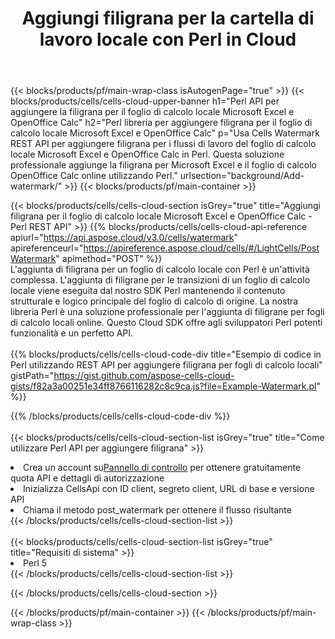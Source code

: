 ﻿---
title:  Aggiungi filigrana per la cartella di lavoro locale con Perl in Cloud
description:  API cloud e SDK per l'aggiunta di filigrana per Microsoft Excel e OpenOffice Calc con Perl. Aggiunta di filigrana per fogli di calcolo locali tramite l'SDK Cells Cloud API per Perl.
url: /it/perl/background/add-watermark/
---
{{< blocks/products/pf/main-wrap-class isAutogenPage="true" >}}
{{< blocks/products/cells/cells-cloud-upper-banner h1="Perl API per aggiungere la filigrana per il foglio di calcolo locale Microsoft Excel e OpenOffice Calc" h2="Perl libreria per aggiungere filigrana per il foglio di calcolo locale Microsoft Excel e OpenOffice Calc" p="Usa Cells Watermark REST API per aggiungere filigrana per i flussi di lavoro del foglio di calcolo locale Microsoft Excel e OpenOffice Calc in Perl. Questa soluzione professionale aggiunge la filigrana per Microsoft Excel e il foglio di calcolo OpenOffice Calc online utilizzando Perl." urlsection="background/Add-watermark/" >}}
{{< blocks/products/pf/main-container >}}

{{< blocks/products/cells/cells-cloud-section isGrey="true" title="Aggiungi filigrana per il foglio di calcolo locale Microsoft Excel e OpenOffice Calc - Perl REST API" >}}
{{% blocks/products/cells/cells-cloud-api-reference apiurl="https://api.aspose.cloud/v3.0/cells/watermark" apireferenceurl="https://apireference.aspose.cloud/cells/#/LightCells/PostWatermark" apimethod="POST" %}}
<br/>
L'aggiunta di filigrana per un foglio di calcolo locale con Perl è un'attività complessa. L'aggiunta di filigrane per le transizioni di un foglio di calcolo locale viene eseguita dal nostro SDK Perl mantenendo il contenuto strutturale e logico principale del foglio di calcolo di origine. La nostra libreria Perl è una soluzione professionale per l'aggiunta di filigrane per fogli di calcolo locali online. Questo Cloud SDK offre agli sviluppatori Perl potenti funzionalità e un perfetto API.
<br/>
<br/>
{{% blocks/products/cells/cells-cloud-code-div title="Esempio di codice in Perl utilizzando REST API per aggiungere filigrana per fogli di calcolo locali" gistPath="https://gist.github.com/aspose-cells-cloud-gists/f82a3a00251e34ff8766116282c8c9ca.js?file=Example-Watermark.pl" %}}
  
{{% /blocks/products/cells/cells-cloud-code-div %}}
<br/>
<br/>
{{< blocks/products/cells/cells-cloud-section-list isGrey="true" title="Come utilizzare Perl API per aggiungere filigrana" >}}
<li> Crea un account su<a href="https://dashboard.aspose.cloud/">Pannello di controllo</a> per ottenere gratuitamente quota API e dettagli di autorizzazione</li>
<li>Inizializza CellsApi con ID client, segreto client, URL di base e versione API</li>
<li>Chiama il metodo post_watermark per ottenere il flusso risultante</li>
{{< /blocks/products/cells/cells-cloud-section-list >}}
<br/>
<br/>
{{< blocks/products/cells/cells-cloud-section-list isGrey="true" title="Requisiti di sistema" >}}
<li>Perl 5</li>
{{< /blocks/products/cells/cells-cloud-section-list >}}

{{< /blocks/products/cells/cells-cloud-section >}}

{{< /blocks/products/pf/main-container >}}
{{< /blocks/products/pf/main-wrap-class >}}
